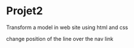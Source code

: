 # Projet2
Transform a model in web site using html and css


change position of the line over the nav link